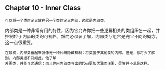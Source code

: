 ## Chapter 10 - Inner Class

    可以将一个类的定义放在另一个类的定义内部，这就是内部类。

内部类是一种非常有用的特性，因为它允许你把一些逻辑相关的类组织在一起，并控制位于内部的类的可视性。然而必须要了解，内部类与组合是完全不同的概念，这一点很重要。

    在最初，内部类看起来就像是一种代码隐藏机制：将类置于其他类的内部。但是，你将会了解到，内部类远不只如此，他了解
    外围类，并能与之通信；而且你用内部类写出的代码更加优雅而清晰，尽管并不总是这样。


